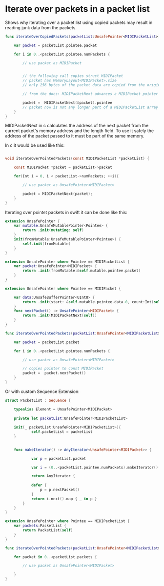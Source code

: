 #  Iterate over packets in a packet list

Shows why iterating over a packet list using copied packets may result in reading junk data from the packets.

```swift
func iterateOverCopiedPackets(packetList:UnsafePointer<MIDIPacketList>){

    var packet = packetList.pointee.packet

    for i in 0..<packetList.pointee.numPackets {

        // use packet as MIDIPacket


        // the following call copies struct MIDIPacket
        // packet has MemoryLayout<MIDIPacket>.size
        // only 256 bytes of the packet data are copied from the original packetlist

        // from the docs: MIDIPacketNext advances a MIDIPacket pointer to the MIDIPacket that immediately follows a given packet in memory, for packets that are part of a MIDIPacketList array.

        packet =  MIDIPacketNext(&packet).pointee
        // packet now is not any longer part of a MIDIPacketList array
    }
}
```
MIDIPacketNext in c calculates the address of the next packet from the current packet's memory address and the length field.
To use it safely the address of the packet passed to it must be part of the same memory.

In c it would be used like this:

```c

void iterateOverPointedPackets(const MIDIPacketList *packetList) {

    const MIDIPacket *packet = packetList->packet

    for(Int i = 0, i < packetList->numPackets; ++i){

        // use packet as UnsafePointer<MIDIPacket>

        packet = MIDIPacketNext(packet);
    }
}
```
Iterating over pointet packets in swift it can be done like this:
```swift
extension UnsafePointer {
    var mutable:UnsafeMutablePointer<Pointee> {
        return .init(mutating: self)
    }
    init(fromMutable:UnsafeMutablePointer<Pointee>) {
        self.init(fromMutable)
    }
}
```
```swift
extension UnsafePointer where Pointee == MIDIPacketList {
    var packet:UnsafePointer<MIDIPacket> {
        return .init(fromMutable:&self.mutable.pointee.packet)
    }
}
```
```swift
extension UnsafePointer where Pointee == MIDIPacket {

    var data:UnsafeBufferPointer<UInt8> {
        return .init(start: &self.mutable.pointee.data.0, count:Int(self.pointee.length))
    }
    func nextPacket() -> UnsafePointer<MIDIPacket> {
        return .init(MIDIPacketNext(self))
    }
}
```

```swift
func iterateOverPointedPackets(packetList:UnsafePointer<MIDIPacketList>){

    var packet = packetList.packet

    for i in 0..<packetList.pointee.numPackets {

        // use packet as UnsafePointer<MIDIPacket>

        // copies pointer to const MIDIPacket
        packet =  packet.nextPacket()
    }
}
```
Or with custom Sequence Extension:

```swift
struct PacketList : Sequence {

    typealias Element = UnsafePointer<MIDIPacket>
    
    private let packetList:UnsafePointer<MIDIPacketList>
    
    init(_ packetList:UnsafePointer<MIDIPacketList>){
            self.packetList = packetList
    }
    

    func makeIterator() -> AnyIterator<UnsafePointer<MIDIPacket>> {

            var p = packetList.packet

            var i = (0..<packetList.pointee.numPackets).makeIterator()

            return AnyIterator {
        
            defer {
                p = p.nextPacket()
            }
            return i.next().map { _ in p }
        }
    }
}
```
```swift
extension UnsafePointer where Pointee == MIDIPacketList {
    var packets:PacketList {
        return PacketList(self)
    }
}
```
```swift
func iterateOverPointedPackets(packetList:UnsafePointer<MIDIPacketList>){

    for packet in 0..<packetList.packets {

        // use packet as UnsafePointer<MIDIPacket>

    }
}
```
